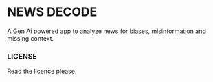# NEWS DECODE
A Gen Ai powered app to analyze news for biases, misinformation and missing context.

### LICENSE
Read the licence please.
